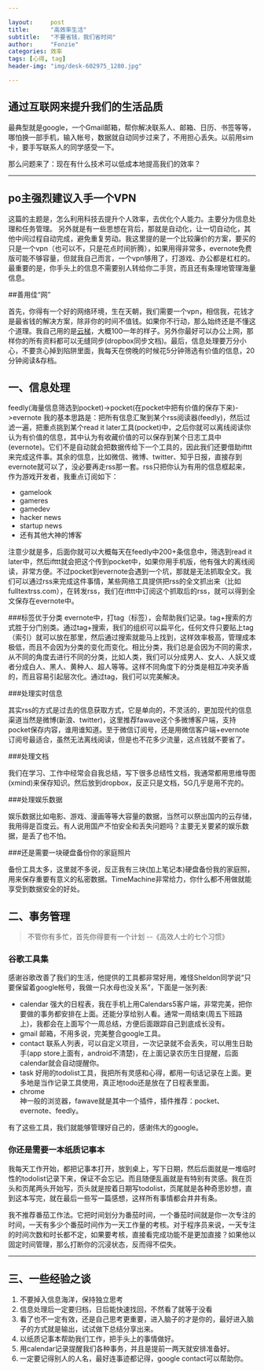 ```yaml
---

layout:     post
title:      "高效率生活"
subtitle:   "不要省钱，我们省时间"
author:     "Fonzie"
categories: 效率
tags: [心得, tag]
header-img: "img/desk-602975_1280.jpg"

---
```


## 通过互联网来提升我们的生活品质

最典型就是google，一个Gmail邮箱，帮你解决联系人、邮箱、日历、书签等等，哪怕换一部手机，输入帐号，数据就自动同步过来了，不用担心丢失。以前用sim卡，要手写联系人的同学感受一下。

那么问题来了：现在有什么技术可以低成本地提高我们的效率？

---

## po主强烈建议入手一个VPN
这篇的主题是，怎么利用科技去提升个人效率，去优化个人能力。主要分为信息处理和任务管理。 另外就是有一些思想在背后，那就是自动化，让一切自动化，其他中间过程自动完成，避免重复劳动。我这里提的是一个比较廉价的方案，要买的只是一个vpn（也可以不，只是花点时间折腾），如果用得非常多，evernote免费版可能不够容量，但就我自己而言，一个vpn够用了，打游戏、办公都是杠杠的。最重要的是，你手头上的信息不需要别人转给你二手货，而且还有条理地管理海量信息。

##善用佳“网”

首先，你得有一个好的网络环境，生在天朝，我们需要一个vpn，相信我，花钱才是最省钱的解决方案，除非你的时间不值钱。如果你不行动，那么始终还是不懂这个道理。我自己用的是[云梯](http://igetvpn.com/?r=2fbff25cdef80c4e)，大概100一年的样子。另外你最好可以办公上网，那样你的所有资料都可以无缝同步(dropbox同步文档)。最后，信息处理要万分小心，不要贪心掉到陷阱里面，我每天在傍晚的时候花5分钟筛选有价值的信息，20分钟阅读&存档。

## 一、信息处理
feedly(海量信息筛选到pocket)->pocket(在pocket中把有价值的保存下来)->evernote
我的基本思路是：把所有信息汇聚到某个rss阅读器(feedly)，然后过滤一遍，把重点挑到某个read it later工具(pocket)中，之后你就可以离线阅读你认为有价值的信息，其中认为有收藏价值的可以保存到某个日志工具中(evernote)。它们不是自动就会把数据传给下一个工具的，因此我们还要借助ifttt来完成这件事。其余的信息，比如微信、微博、twitter、知乎日报，直接存到evernote就可以了，没必要再走rss那一套。rss只把你认为有用的信息框起来，作为游戏开发者，我重点订阅如下：

* gamelook
* gameres
* gamedev
* hacker news
* startup news
* 还有其他大神的博客

注意少就是多，后面你就可以大概每天在feedly中200+条信息中，筛选到read it later中，然后ifttt就会把这个传到pocket中，如果你用手机版，他有强大的离线阅读，非常方便。不过pocket到evernote会遇到一个坑，那就是无法抓取全文。我们可以通过rss来完成这件事情，某些网络工具提供把rss的全文抓出来（比如fulltextrss.com），在转发rss，我们在ifttt中订阅这个抓取后的rss，就可以得到全文保存在evernote中。

###标签优于分类
evernote中，打tag（标签），会帮助我们记录。tag+搜索的方式胜于分门别类。通过tag+搜索，我们的组织可以扁平化，任何文件只要贴上tag（索引）就可以放在那里，然后通过搜索就能马上找到，这样效率极高，管理成本极低，而且不会因为分类的变化而变化。相比分类，我们总是会因为不同的需求，从不同的角度去进行不同的分类，比如人类，我们可以分成男人、女人、人妖又或者分成白人、黑人、黄种人、超人等等。这样不同角度下的分类是相互冲突矛盾的，而且容易引起层次化。通过tag，我们可以完美解决。

###处理实时信息

其实rss的方式是过去的信息获取方式，它是单向的，不灵活的，更加现代的信息渠道当然是微博(新浪、twitter)，这里推荐fawave这个多微博客户端，支持pocket保存内容，谁用谁知道。至于微信订阅号，还是用微信客户端+evernote订阅号最适合，虽然无法离线阅读，但是也不花多少流量，这点钱就不要省了。

###处理文档

我们在学习、工作中经常会自我总结，写下很多总结性文档，我通常都用思维导图(xmind)来保存知识。然后放到dropbox，反正只是文档，5G几乎是用不完的。

###处理娱乐数据

娱乐数据比如电影、游戏、漫画等等大容量的数据，当然可以祭出国内的云存储，我用得是百度云。有人说用国产不怕安全和丢失问题吗？主要无关要紧的娱乐数据，是丢了也不怕。

###还是需要一块硬盘备份你的家庭照片

备份工具太多，这里就不多说，反正我有三块(加上笔记本)硬盘备份我的家庭照，用来保存重要有意义的私密数据。TimeMachine非常给力，你什么都不用做就能享受到数据安全的好处。


## 二、事务管理

> 不管你有多忙，首先你得要有一个计划
> --《高效人士的七个习惯》

### 谷歌工具集
感谢谷歌改善了我们的生活，他提供的工具都非常好用，难怪Sheldon同学说“只要保留着google帐号，我做一只水母也没关系”，下面是一张列表:

* calendar 
强大的日程表，我在手机上用Calendars5客户端，非常完美，把你要做的事务都安排在上面。还能分享给别人看。通常一周结束(周五下班路上)，我都会在上面写个一周总结，方便后面跟踪自己到底成长没有。
* gmail 
邮箱，不用多说，完美整合google工具。
* contact 
联系人列表，可以自定义项目，一次记录就不会丢失，可以用生日助手(app store上面有，android不清楚)，在上面记录农历生日提醒，后面calendar就会自动提醒你。
* task 
好用的todolist工具，我把所有灵感和心得，都用一句话记录在上面。更多地是当作记录工具使用，真正地todo还是放在了日程表里面。
* chrome      
神一般的浏览器，fawave就是其中一个插件，插件推荐：pocket、evernote、feedly。

有了这些工具，我们就能够管理好自己的，感谢伟大的google。

### 你还是需要一本纸质记事本

我每天工作开始，都把记事本打开，放到桌上，写下日期，然后后面就是一堆临时性的todolist记录下来，保证不会忘记。而且随便乱画就是有特别有灵感。我在页头和页尾两头开始写，页头就是按着日期写todolist，页尾就是各种奇思妙想，直到这本写完，就在最后一些写一篇感想，这样所有事情都会井井有条。

我不推荐番茄工作法。它把时间划分为番茄时间，一个番茄时间就是你一次专注的时间，一天有多少个番茄时间作为一天工作量的考核。对于程序员来说，一天专注的时间次数和时长都不定，如果要考核，直接看完成功能不是更加直接？如果他以固定时间管理，那么打断你的沉浸状态，反而得不偿失。

---


## 三、一些经验之谈

1. 不要掉入信息海洋，保持独立思考
2. 信息处理后一定要归档，日后能快速找回，不然看了就等于没看
3. 看了也不一定有效，还是自己思考更重要，进入脑子的才是你的，最好进入脑子的方式就是输出，试试做下总结分享出来。
4. 以纸质记事本帮助我们工作，把手头上的事情做好。
5. 用calendar记录提醒我们各种事务，并且是提前一两天就安排准备好。
6. 一定要记得别人的人名，最好连事迹都记得，google contact可以帮助你。

